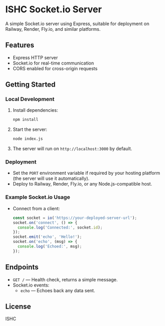 # ISHC Socket.io Server

A simple Socket.io server using Express, suitable for deployment on Railway, Render, Fly.io, and similar platforms.

## Features
- Express HTTP server
- Socket.io for real-time communication
- CORS enabled for cross-origin requests

## Getting Started

### Local Development

1. Install dependencies:
   ```bash
   npm install
   ```
2. Start the server:
   ```bash
   node index.js
   ```
3. The server will run on `http://localhost:3000` by default.

### Deployment

- Set the `PORT` environment variable if required by your hosting platform (the server will use it automatically).
- Deploy to Railway, Render, Fly.io, or any Node.js-compatible host.

### Example Socket.io Usage

- Connect from a client:
  ```js
  const socket = io('https://your-deployed-server-url');
  socket.on('connect', () => {
    console.log('Connected:', socket.id);
  });
  socket.emit('echo', 'Hello!');
  socket.on('echo', (msg) => {
    console.log('Echoed:', msg);
  });
  ```

## Endpoints
- `GET /` — Health check, returns a simple message.
- Socket.io events:
  - `echo` — Echoes back any data sent.

## License
ISHC 